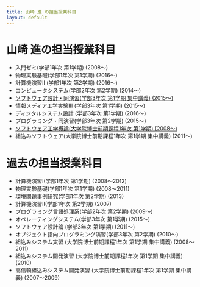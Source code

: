 ```yaml
---
title: 山崎 進 の担当授業科目
layout: default
---
```

# 山崎 進の担当授業科目

* 入門ゼミ(学部1年次 第1学期) (2008〜)
* 物理実験基礎(学部1年次 第1学期) (2016〜)
* 計算機演習II (学部1年次 第2学期) (2016〜)
* コンピュータシステム(学部2年次 第2学期) (2014〜)
* [ソフトウェア設計・同演習(学部3年次 第1学期 集中講義) (2015〜)](/courses/SoftwareDesign.html)
* 情報メディア工学実験III (学部3年次 第1学期) (2015〜)
* ディジタルシステム設計 (学部3年次 第1学期) (2016〜)
* プログラミング・同演習(学部3年次 第2学期) (2015〜)
* [ソフトウェア工学概論(大学院博士前期課程1年次 第1学期) (2008〜)](/courses/SoftwareEngineering.html)
* 組込みソフトウェア(大学院博士前期課程1年次 第1学期 集中講義) (2011〜)

# 過去の担当授業科目

* 計算機演習I(学部1年次 第1学期) (2008〜2012)
* 物理実験基礎(学部1年次 第1学期) (2008〜2011)
* 環境問題事例研究(学部1年次 第2学期) (2013)
* 計算機演習II(学部1年次 第2学期) (2007)
* プログラミング言語処理系(学部2年次 第2学期) (2009〜)
* オペレーティングシステム(学部3年次 第1学期) (2015〜)
* ソフトウェア設計論 (学部3年次 第1学期) (2011〜)
* オブジェクト指向プログラミング演習(学部3年次 第2学期) (2010〜)
* 組込みシステム実習 (大学院博士前期課程1年次 第1学期 集中講義) (2008〜2011)
* 組込みシステム開発演習 (大学院博士前期課程1年次 第1学期 集中講義) (2010)
* 高信頼組込みシステム開発演習 (大学院博士前期課程1年次 第1学期 集中講義) (2007〜2009)
